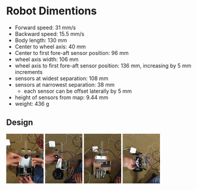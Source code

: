 # Robot Dimentions

-  Forward speed:  31 mm/s
-  Backward speed:  15.5 mm/s
-  Body length:  130 mm
-  Center to wheel axis:  40 mm
-  Center to first fore-aft sensor position:  96 mm
-  wheel axis width:  106 mm
-  wheel axis to first fore-aft sensor position:  136 mm, increasing by 5 mm increments
-  sensors at widest separation:  108 mm
-  sensors at narrowest separation:  38 mm
   -  each sensor can be offset laterally by 5 mm
-  height of sensors from map:  9.44 mm
-  weight:  436 g


## Design

<img src="IMG_3927.jpg" alt="Drawing" style="width: 100px;"/>
<img src="IMG_3928.jpg" alt="Drawing" style="width: 100px;"/>
<img src="IMG_3929.jpg" alt="Drawing" style="width: 100px;"/>
<img src="IMG_3930.jpg" alt="Drawing" style="width: 100px;"/>





